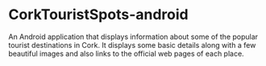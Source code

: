 # CorkTouristSpots-android
An Android application that displays information about some of the popular tourist destinations in Cork.
It displays some basic details along with a few beautiful images and also links to the official web pages of each place.
